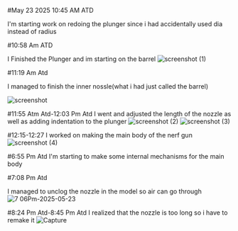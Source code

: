 #May 23 2025 10:45 AM ATD

I'm starting work on redoing the plunger since i had accidentally used dia instead of radius


#10:58 Am ATD

I Finished the Plunger and im starting on the barrel
![screenshot (1)](https://github.com/user-attachments/assets/c7ce2a03-f544-48c4-978f-f176665af0d1)


#11:19 Am Atd

I managed to finish the inner nossle(what i had just called the barrel)

![screenshot](https://github.com/user-attachments/assets/5484f947-0fa9-4a6d-97d9-79a63b0a490b)

#11:55 Atm Atd-12:03 Pm Atd
I went and adjusted the length of the nozzle as well as adding indentation to the plunger 
![screenshot (2)](https://github.com/user-attachments/assets/a5e4bbe0-ab10-493d-b669-c6dd706430bb)
![screenshot (3)](https://github.com/user-attachments/assets/88bb269b-7bf9-4684-b8ac-20ff188a2217)


#12:15-12:27 
I worked on making the main body of the nerf gun
![screenshot (4)](https://github.com/user-attachments/assets/10ffdac0-738d-46cb-8f38-03010b47f54a)


#6:55 Pm Atd 
I'm starting to make some internal mechanisms for the main body



#7:08 Pm Atd

I managed to unclog the nozzle in the model so air can go through
![7 06Pm-2025-05-23](https://github.com/user-attachments/assets/019c1874-c105-4b49-8104-38d1fac35c08)



#8:24 Pm Atd-8:45 Pm Atd
I realized that the nozzle is too long so i have to remake it
![Capture](https://github.com/user-attachments/assets/54711310-5ced-4bf8-8340-72d2b7981ac4)


